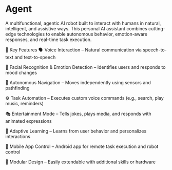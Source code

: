 # Agent
A multifunctional, agentic AI robot built to interact with humans in natural, intelligent, and assistive ways. This personal AI assistant combines cutting-edge technologies to enable autonomous behavior, emotion-aware responses, and real-time task execution.

🚀 Key Features
🗣 Voice Interaction – Natural communication via speech-to-text and text-to-speech

🙂 Facial Recognition & Emotion Detection – Identifies users and responds to mood changes

🚗 Autonomous Navigation – Moves independently using sensors and pathfinding

⚙️ Task Automation – Executes custom voice commands (e.g., search, play music, reminders)

🎭 Entertainment Mode – Tells jokes, plays media, and responds with animated expressions

🧠 Adaptive Learning – Learns from user behavior and personalizes interactions

📱 Mobile App Control – Android app for remote task execution and robot control

🧩 Modular Design – Easily extendable with additional skills or hardware
